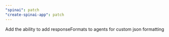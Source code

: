 ```yaml
---
"spinai": patch
"create-spinai-app": patch
---
```


Add the ability to add responseFormats to agents for custom json formatting
